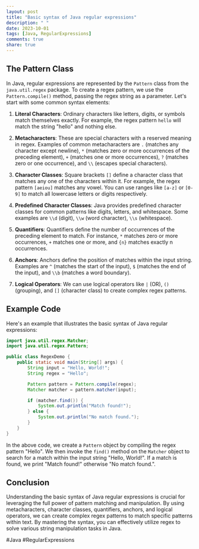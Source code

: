 ```yaml
---
layout: post
title: "Basic syntax of Java regular expressions"
description: " "
date: 2023-10-01
tags: [Java, RegularExpressions]
comments: true
share: true
---
```


## The Pattern Class

In Java, regular expressions are represented by the `Pattern` class from the `java.util.regex` package. To create a regex pattern, we use the `Pattern.compile()` method, passing the regex string as a parameter. Let's start with some common syntax elements:

1. **Literal Characters**: Ordinary characters like letters, digits, or symbols match themselves exactly. For example, the regex pattern `hello` will match the string "hello" and nothing else.

2. **Metacharacters**: These are special characters with a reserved meaning in regex. Examples of common metacharacters are `.` (matches any character except newline), `*` (matches zero or more occurrences of the preceding element), `+` (matches one or more occurrences), `?` (matches zero or one occurrence), and `\\` (escapes special characters).

3. **Character Classes**: Square brackets `[]` define a character class that matches any one of the characters within it. For example, the regex pattern `[aeiou]` matches any vowel. You can use ranges like `[a-z]` or `[0-9]` to match all lowercase letters or digits respectively.

4. **Predefined Character Classes**: Java provides predefined character classes for common patterns like digits, letters, and whitespace. Some examples are `\\d` (digit), `\\w` (word character), `\\s` (whitespace).

5. **Quantifiers**: Quantifiers define the number of occurrences of the preceding element to match. For instance, `*` matches zero or more occurrences, `+` matches one or more, and `{n}` matches exactly n occurrences.

6. **Anchors**: Anchors define the position of matches within the input string. Examples are `^` (matches the start of the input), `$` (matches the end of the input), and `\\b` (matches a word boundary).

7. **Logical Operators**: We can use logical operators like `|` (OR), `()` (grouping), and `[]` (character class) to create complex regex patterns.

## Example Code

Here's an example that illustrates the basic syntax of Java regular expressions:

```java
import java.util.regex.Matcher;
import java.util.regex.Pattern;

public class RegexDemo {
    public static void main(String[] args) {
        String input = "Hello, World!";
        String regex = "Hello";

        Pattern pattern = Pattern.compile(regex);
        Matcher matcher = pattern.matcher(input);

        if (matcher.find()) {
            System.out.println("Match found!");
        } else {
            System.out.println("No match found.");
        }
    }
}
```

In the above code, we create a `Pattern` object by compiling the regex pattern "Hello". We then invoke the `find()` method on the `Matcher` object to search for a match within the input string "Hello, World!". If a match is found, we print "Match found!" otherwise "No match found.".

## Conclusion

Understanding the basic syntax of Java regular expressions is crucial for leveraging the full power of pattern matching and manipulation. By using metacharacters, character classes, quantifiers, anchors, and logical operators, we can create complex regex patterns to match specific patterns within text. By mastering the syntax, you can effectively utilize regex to solve various string manipulation tasks in Java.

#Java #RegularExpressions